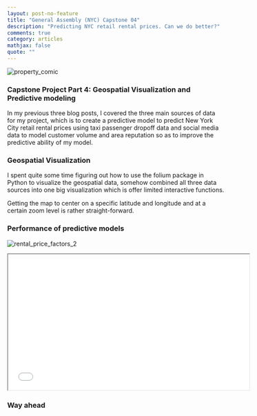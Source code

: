 ```yaml
---
layout: post-no-feature
title: "General Assembly (NYC) Capstone 04"
description: "Predicting NYC retail rental prices. Can we do better?"
comments: true
category: articles
mathjax: false
quote: ""
---
```


![property_comic]({{site-url}}/images/NYC_taxi.jpg)

### Capstone Project Part 4: Geospatial Visualization and Predictive modeling

In my previous three blog posts, I covered the three main sources of data for my project, which is to create a predictive model to predict New York City retail rental prices using taxi passenger dropoff data and  social media data to model customer volume and area reputation so as to improve the predictive ability of my model.

### Geospatial Visualization

I spent quite some time figuring out how to use the folium package in Python to visualize the geospatial data, somehow combined all three data sources into one big visualization which is offer limited interactive functions.

<link rel="stylesheet" href="{{site-url}}/_includes/map.html">

Getting the map to center on a specific latitude and longitude and at a certain zoom level is rather straight-forward.

### Performance of predictive models


![rental_price_factors_2]({{site-url}}/images/rental_price_factors_2.png)





<iframe width="560" height="315" src= frameborder="0" allowfullscreen="allowfullscreen"></iframe>

### Way ahead


